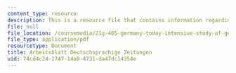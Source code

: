 ```yaml
---
content_type: resource
description: This is a resource file that contains information regarding arbeit.
file: null
file_location: /coursemedia/21g-405-germany-today-intensive-study-of-german-language-and-culture-january-iap-2011/74cd4c24174714a94731da47dc14354e_MIT21G_405IAP11_abt_ztgen.pdf
file_type: application/pdf
resourcetype: Document
title: Arbeitsblatt Deutschsprachige Zeitungen
uid: 74cd4c24-1747-14a9-4731-da47dc14354e
---
```

